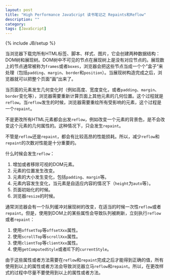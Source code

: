 ```yaml
---
layout: post
title: "High Performance JavaScript 读书笔记之 Repaints和Reflow"
description: ""
category: 
tags: [JavaScript]
---
```

{% include JB/setup %}

当浏览器下载完所有HTML标签、脚本、样式、图片，它会创建两种数据结构：DOM树和展现树。DOM树中不可见的节点在展现树上是没有对应节点的。展现数上的节点通常被称为`frames`或者`boxes`，浏览器会把这些节点当成一个个”盒子“来处理（包括`padding`、`margin`、`border`和`position`）。当展现树构造完成之后，浏览器就可以把整个页面”画“出来了。

当页面的元素发生几何变化时（例如高度、宽度变化，或者`padding`、`margin`、`border`变化等），浏览器需要重新计算页面上其他元素的几何位置。这个过程就是`reflow`。当`reflow`发生的时候，浏览器需要重绘所有受影响的元素，这个过程是一个`repaint`。

不是更改所有HTML元素都会出发`reflow`，例如改变一个元素的背景色，是不会改变这个元素的几何属性的。这种情况下，只会发生`repaint`。

不管是`reflow`还是`repaint`，都会有比较高昂的性能损耗。所以，减少`reflow`和`repaint`的次数对性能是十分重要的。

什么时候会发生`reflow`：

1. 增加或者移除可视的DOM元素。
2. 元素的位置发生改变。
3. 元素的大小发生变化，包括`padding`、`margin`等。
4. 元素内容发生变化，当元素是自适应内容的情况下（`height`为`auto`等）。
5. 页面初始化的时候。
6. 浏览器`resize`的时候。

通常浏览器会有一个队列缓冲对展现树的改变，在适当的时候一次性`reflow`或者`repaint`。但是，使用到DOM上的某些属性会导致队列被刷新，立刻执行`reflow`或者`repaint`：

1. 使用`offsetTop`等`offsetXxx`属性。
2. 使用`scrollTop`等`scrollXxx`属性。
3. 使用`clientTop`等`clientXxx`属性。
4. 使用`getComputedStyle`或者IE下的`currentStyle`。

由于这些属性或者方法需要在`reflow`和`repaint`完成之后才能得到正确的值，所有使用到以上的属性或者方法会导致浏览器立马`reflow`和`repaint`。所以，在更改样式的过程中尽量不要使用到以上的属性或者方法。
